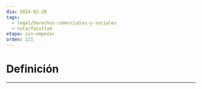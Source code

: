 ```yaml
---
dia: 2024-02-20
tags:
  - legal/Derechos-comerciales-y-sociales
  - nota/facultad
etapa: sin-empezar
orden: 221
---
```

# Definición
---
